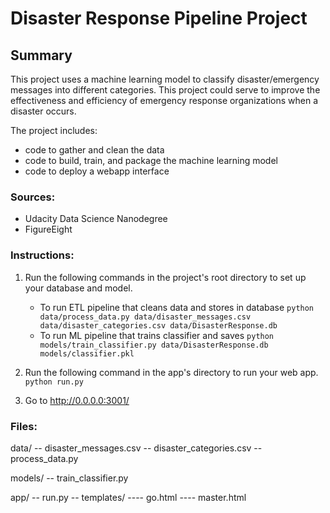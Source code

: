 # Disaster Response Pipeline Project

## Summary
This project uses a machine learning model to classify disaster/emergency messages into different categories. This project could serve to improve the effectiveness and efficiency of emergency response organizations when a disaster occurs.

The project includes:
- code to gather and clean the data
- code to build, train, and package the machine learning model
- code to deploy a webapp interface

### Sources:
- Udacity Data Science Nanodegree
- FigureEight

### Instructions:
1. Run the following commands in the project's root directory to set up your database and model.

    - To run ETL pipeline that cleans data and stores in database
        `python data/process_data.py data/disaster_messages.csv data/disaster_categories.csv data/DisasterResponse.db`
    - To run ML pipeline that trains classifier and saves
        `python models/train_classifier.py data/DisasterResponse.db models/classifier.pkl`

2. Run the following command in the app's directory to run your web app.
    `python run.py`

3. Go to http://0.0.0.0:3001/

### Files:
data/
-- disaster_messages.csv
-- disaster_categories.csv
-- process_data.py

models/
-- train_classifier.py

app/
-- run.py
-- templates/
---- go.html
---- master.html